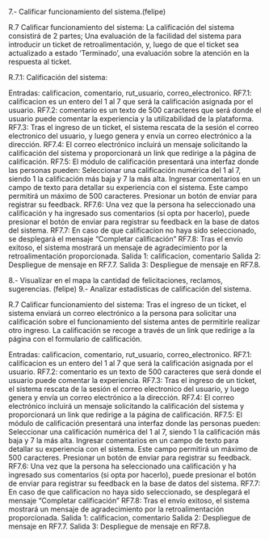 7.- Calificar funcionamiento del sistema.(felipe) 

R.7 Calificar funcionamiento del sistema: La calificación del sistema consistirá de 2 partes; Una evaluación de la facilidad del sistema para introducir un ticket de retroalimentación, y, 
luego de que el ticket sea actualizado a estado ‘Terminado’, una evaluación sobre la atención en la respuesta al ticket.

R.7.1: Calificación del sistema:

Entradas: calificacion, comentario, rut_usuario, correo_electronico.
	RF7.1: calificacion es un entero del 1 al 7 que será la calificación asignada por el usuario.
	RF7.2: comentario es un texto de 500 caracteres que será donde el usuario puede comentar la experiencia y la utilizabilidad de la plataforma.
	RF7.3: Tras el ingreso de un ticket, el sistema rescata de la sesión el correo electronico del usuario, y luego genera y envía un correo electrónico a la dirección.
	RF7.4: El correo electrónico incluirá un mensaje solicitando la calificación del sistema y proporcionará un link que redirige a la página de calificación.
    RF7.5: El módulo de calificación presentará una interfaz donde las personas pueden:
    Seleccionar una calificación numérica del 1 al 7, siendo 1 la calificación más baja y 7 la más alta.
    Ingresar comentarios en un campo de texto para detallar su experiencia con el sistema. Este campo permitirá un máximo de 500 caracteres.
    Presionar un botón de enviar para registrar su feedback.
    RF7.6: Una vez que la persona ha seleccionado una calificación y ha ingresado sus comentarios (si opta por hacerlo), puede presionar el botón de enviar para registrar su feedback en la base de datos del sistema.
    RF7.7: En caso de que calificacion no haya sido seleccionado, se desplegará el mensaje “Completar calificación”
    RF7.8: Tras el envío exitoso, el sistema mostrará un mensaje de agradecimiento por la retroalimentación proporcionada.
Salida 1: calificacion, comentario
Salida 2: Despliegue de mensaje en RF7.7.
Salida 3: Despliegue de mensaje en RF7.8.


8.- Visualizar en el mapa la cantidad de felicitaciones, reclamos, sugerencias. (felipe)
9.- Analizar estadísticas de calificación del sistema.

R.7 Calificar funcionamiento del sistema: Tras el ingreso de un ticket, el sistema enviará un correo electrónico a la persona para solicitar una calificación sobre el funcionamiento del sistema antes de permitirle realizar otro ingreso. La calificación se recoge a través de un link que redirige a la página con el formulario de calificación.

Entradas: calificacion, comentario, rut_usuario, correo_electronico.
RF7.1: calificacion es un entero del 1 al 7 que será la calificación asignada por el usuario.
RF7.2: comentario es un texto de 500 caracteres que será donde el usuario puede comentar la experiencia.
RF7.3: Tras el ingreso de un ticket, el sistema rescata de la sesión el correo electronico del usuario, y luego genera y envía un correo electrónico a la dirección.
RF7.4: El correo electrónico incluirá un mensaje solicitando la calificación del sistema y proporcionará un link que redirige a la página de calificación.
RF7.5: El módulo de calificación presentará una interfaz donde las personas pueden:
Seleccionar una calificación numérica del 1 al 7, siendo 1 la calificación más baja y 7 la más alta.
Ingresar comentarios en un campo de texto para detallar su experiencia con el sistema. Este campo permitirá un máximo de 500 caracteres.
Presionar un botón de enviar para registrar su feedback.
RF7.6: Una vez que la persona ha seleccionado una calificación y ha ingresado sus comentarios (si opta por hacerlo), puede presionar el botón de enviar para registrar su feedback en la base de datos del sistema.
RF7.7: En caso de que calificacion no haya sido seleccionado, se desplegará el mensaje “Completar calificación”
RF7.8: Tras el envío exitoso, el sistema mostrará un mensaje de agradecimiento por la retroalimentación proporcionada.
Salida 1: calificacion, comentario
Salida 2: Despliegue de mensaje en RF7.7.
Salida 3: Despliegue de mensaje en RF7.8.

